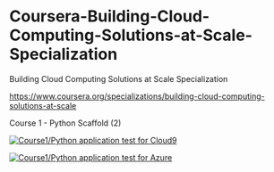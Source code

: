 # Coursera-Building-Cloud-Computing-Solutions-at-Scale-Specialization
Building Cloud Computing Solutions at Scale Specialization

https://www.coursera.org/specializations/building-cloud-computing-solutions-at-scale

Course 1 - Python Scaffold (2) 

[![Course1/Python application test for Cloud9](https://github.com/tutelarix/Coursera-Building-Cloud-Computing-Solutions-at-Scale-Specialization/actions/workflows/main_python_scaffold.yml/badge.svg)](https://github.com/tutelarix/Coursera-Building-Cloud-Computing-Solutions-at-Scale-Specialization/actions/workflows/main_python_scaffold.yml)

[![Course1/Python application test for Azure](https://github.com/tutelarix/Coursera-Building-Cloud-Computing-Solutions-at-Scale-Specialization/actions/workflows/main_python_scaffold_azure.yml/badge.svg)](https://github.com/tutelarix/Coursera-Building-Cloud-Computing-Solutions-at-Scale-Specialization/actions/workflows/main_python_scaffold_azure.yml)

